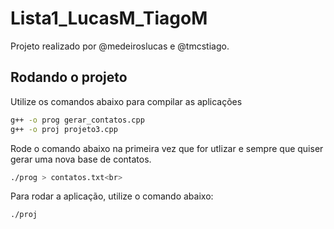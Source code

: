 # Lista1_LucasM_TiagoM

Projeto realizado por @medeiroslucas e @tmcstiago.

## Rodando o projeto

Utilize os comandos abaixo para compilar as aplicações

```sh
g++ -o prog gerar_contatos.cpp
g++ -o proj projeto3.cpp
```

Rode o comando abaixo na primeira vez que for utlizar e sempre que quiser gerar uma nova base de contatos.

```sh
./prog > contatos.txt<br>
```

Para rodar a aplicação, utilize o comando abaixo:
```sh
./proj
```